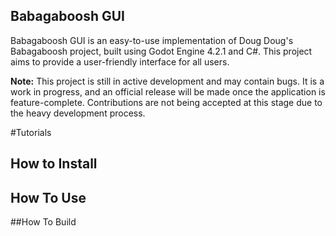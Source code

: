 ## Babagaboosh GUI

Babagaboosh GUI is an easy-to-use implementation of Doug Doug's Babagaboosh project, built using Godot Engine 4.2.1 and C#. This project aims to provide a user-friendly interface for all users.

**Note:** This project is still in active development and may contain bugs. It is a work in progress, and an official release will be made once the application is feature-complete. Contributions are not being accepted at this stage due to the heavy development process.


#Tutorials
## How to Install

## How To Use

##How To Build
